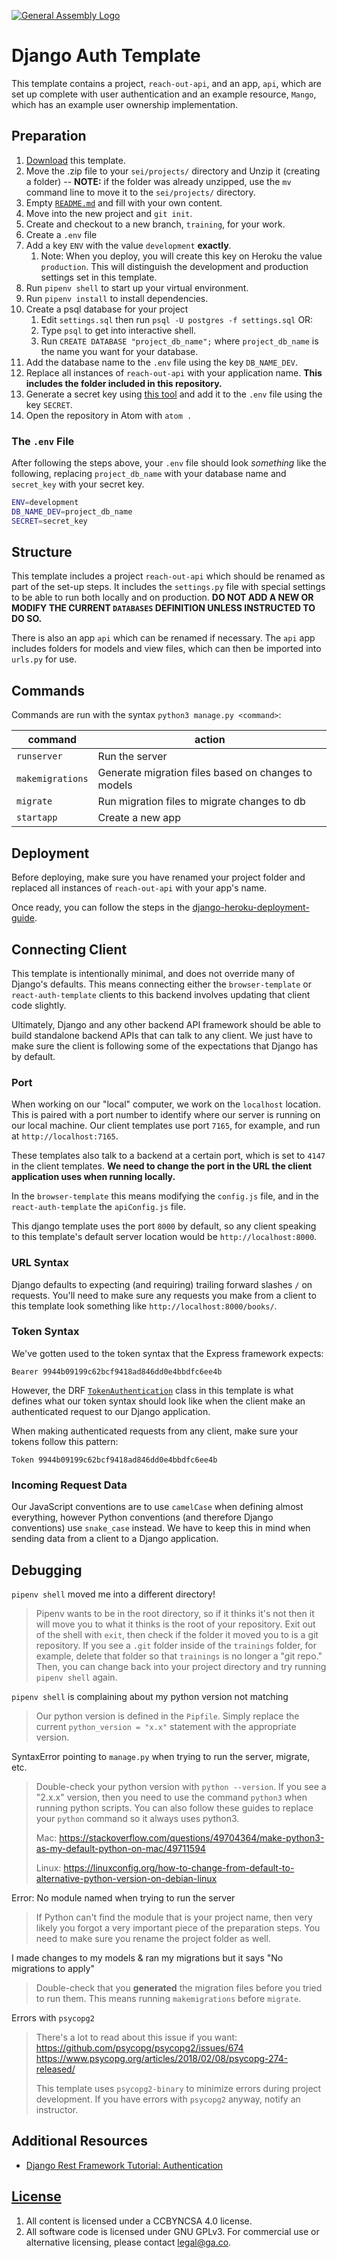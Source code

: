 [![General Assembly Logo](https://camo.githubusercontent.com/1a91b05b8f4d44b5bbfb83abac2b0996d8e26c92/687474703a2f2f692e696d6775722e636f6d2f6b6538555354712e706e67)](https://generalassemb.ly/education/web-development-immersive)

# Django Auth Template

This template contains a project, `reach-out-api`, and an app, `api`,
which are set up complete with user authentication and an example resource,
`Mango`, which has an example user ownership implementation.

## Preparation

1. [Download](../../archive/master.zip) this template.
1. Move the .zip file to your `sei/projects/` directory and Unzip it (creating a
   folder) -- **NOTE:** if the folder was already unzipped, use the `mv` command
   line to move it to the `sei/projects/` directory.
1. Empty [`README.md`](README.md) and fill with your own content.
1. Move into the new project and `git init`.
1. Create and checkout to a new branch, `training`, for your work.
1. Create a `.env` file
1. Add a key `ENV` with the value `development` **exactly**.
    1. Note: When you deploy, you will create this key on Heroku the value `production`. This will distinguish the development and production settings set in this template.
1. Run `pipenv shell` to start up your virtual environment.
1. Run `pipenv install` to install dependencies.
2. Create a psql database for your project
    1. Edit `settings.sql` then run `psql -U postgres -f settings.sql`
    OR:
    1. Type `psql` to get into interactive shell.
    2. Run `CREATE DATABASE "project_db_name";` where `project_db_name` is the name you want for your database.
1. Add the database name to the `.env` file using the key `DB_NAME_DEV`.
1. Replace all instances of `reach-out-api` with your application name. **This includes the folder included in this repository.**
2. Generate a secret key using [this tool](https://djecrety.ir) and add it to the `.env` file using the key `SECRET`.
1. Open the repository in Atom with `atom .`

### The `.env` File

After following the steps above, your `.env` file should look _something_ like
the following, replacing `project_db_name` with your database name and
`secret_key` with your secret key.

```sh
ENV=development
DB_NAME_DEV=project_db_name
SECRET=secret_key
```

## Structure

This template includes a project `reach-out-api` which should be renamed
as part of the set-up steps. It includes the `settings.py` file with special
settings to be able to run both locally and on production. **DO NOT ADD A NEW
OR MODIFY THE CURRENT `DATABASES` DEFINITION UNLESS INSTRUCTED TO DO SO.**

There is also an app `api` which can be renamed if necessary. The `api` app
includes folders for models and view files, which can then be imported into
`urls.py` for use.

## Commands

Commands are run with the syntax `python3 manage.py <command>`:

| command | action |
|---------|--------|
| `runserver`  |  Run the server |
| `makemigrations`  | Generate migration files based on changes to models  |
| `migrate`  | Run migration files to migrate changes to db  |
| `startapp`  | Create a new app  |

## Deployment

Before deploying, make sure you have renamed your project folder and replaced
all instances of `reach-out-api` with your app's name.

Once ready, you can follow the steps in the [django-heroku-deployment-guide](https://git.generalassemb.ly/ga-wdi-boston/django-heroku-deployment-guide).

## Connecting Client

This template is intentionally minimal, and does not override many of Django's
defaults. This means connecting either the `browser-template` or `react-auth-template` clients to this backend involves updating that client code slightly.

Ultimately, Django and any other backend API framework should be able to build
standalone backend APIs that can talk to any client. We just have to make sure
the client is following some of the expectations that Django has by default.

### Port

When working on our "local" computer, we work on the `localhost` location. This
is paired with a port number to identify where our server is running on our
local machine. Our client templates use port `7165`, for example, and run at
`http://localhost:7165`.

These templates also talk to a backend at a certain port, which is set to `4147`
in the client templates. **We need to change the port in the URL the client
application uses when running locally.**

In the `browser-template` this means modifying the `config.js` file, and in the
`react-auth-template` the `apiConfig.js` file.

This django template uses the port `8000` by default, so any client speaking to
this template's default server location would be `http://localhost:8000`.

### URL Syntax

Django defaults to expecting (and requiring) trailing forward slashes `/` on
requests. You'll need to make sure any requests you make from a client to this
template look something like `http://localhost:8000/books/`.

### Token Syntax

We've gotten used to the token syntax that the Express framework expects:

```
Bearer 9944b09199c62bcf9418ad846dd0e4bbdfc6ee4b
```

However, the DRF [`TokenAuthentication`](https://www.django-rest-framework.org/api-guide/authentication/#tokenauthentication) class in this template is what defines
what our token syntax should look like when the client make an authenticated
request to our Django application.

When making authenticated requests from any client, make sure your tokens
follow this pattern:

```
Token 9944b09199c62bcf9418ad846dd0e4bbdfc6ee4b
```

### Incoming Request Data

Our JavaScript conventions are to use `camelCase` when defining almost everything, however Python conventions (and therefore Django conventions) use
`snake_case` instead. We have to keep this in mind when sending data from a
client to a Django application. 

## Debugging

`pipenv shell` moved me into a different directory!

> Pipenv wants to be in the root directory, so if it thinks it's not then it
> will move you to what it thinks is the root of your repository. Exit out
> of the shell with `exit`, then check if the folder it moved you to is a git
> repository. If you see a `.git` folder inside of the `trainings` folder,
> for example, delete that folder so that `trainings` is no longer a "git repo."
> Then, you can change back into your project directory and try running
> `pipenv shell` again.

`pipenv shell` is complaining about my python version not matching

> Our python version is defined in the `Pipfile`. Simply replace the current
> `python_version = "x.x"` statement with the appropriate version.

SyntaxError pointing to `manage.py` when trying to run the server, migrate, etc.

> Double-check your python version with `python --version`. If you see a "2.x.x"
> version, then you need to use the command `python3` when running python
> scripts. You can also follow these guides to replace your `python` command so
> it always uses python3.
>
> Mac: https://stackoverflow.com/questions/49704364/make-python3-as-my-default-python-on-mac/49711594
>
> Linux: https://linuxconfig.org/how-to-change-from-default-to-alternative-python-version-on-debian-linux

Error: No module named <my-projects-name> when trying to run the server

> If Python can't find the module that is your project name, then very likely
> you forgot a very important piece of the preparation steps. You need to
> make sure you rename the project folder as well.

I made changes to my models & ran my migrations but it says "No migrations to apply"

> Double-check that you **generated** the migration files before you tried
> to run them. This means running `makemigrations` before `migrate`.

Errors with `psycopg2`

> There's a lot to read about this issue if you want:
> https://github.com/psycopg/psycopg2/issues/674
> https://www.psycopg.org/articles/2018/02/08/psycopg-274-released/
>
> This template uses `psycopg2-binary` to minimize errors during project
> development. If you have errors with `psycopg2` anyway, notify an instructor.

## Additional Resources

- [Django Rest Framework Tutorial: Authentication](https://www.django-rest-framework.org/api-guide/authentication)

## [License](LICENSE)

1.  All content is licensed under a CC­BY­NC­SA 4.0 license.
1.  All software code is licensed under GNU GPLv3. For commercial use or
    alternative licensing, please contact legal@ga.co.
